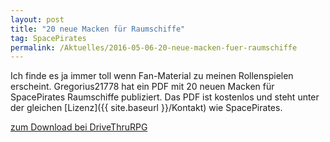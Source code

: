 ```yaml
---
layout: post
title: "20 neue Macken für Raumschiffe"
tag: SpacePirates
permalink: /Aktuelles/2016-05-06-20-neue-macken-fuer-raumschiffe
---
```


Ich finde es ja immer toll wenn Fan-Material zu meinen Rollenspielen erscheint. Gregorius21778 hat ein PDF mit 20 neuen Macken für SpacePirates Raumschiffe publiziert. Das PDF ist kostenlos und steht unter der gleichen [Lizenz]({{ site.baseurl }}/Kontakt) wie SpacePirates.

[zum Download bei DriveThruRPG](http://www.drivethrurpg.com/product/182384/Gregorius21778-20-neue-Macken-fr-Space-Pirates)
